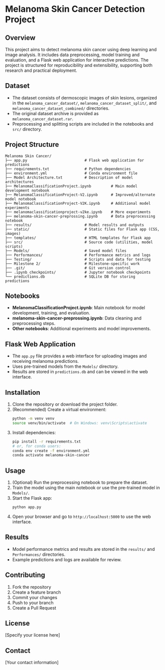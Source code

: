 # Melanoma Skin Cancer Detection Project

## Overview
This project aims to detect melanoma skin cancer using deep learning and image analysis. It includes data preprocessing, model training and evaluation, and a Flask web application for interactive predictions. The project is structured for reproducibility and extensibility, supporting both research and practical deployment.

## Dataset
- The dataset consists of dermoscopic images of skin lesions, organized in the `melanoma_cancer_dataset/`, `melanoma_cancer_dataset_split/`, and `melanoma_cancer_dataset_combined/` directories.
- The original dataset archive is provided as `melanoma_cancer_dataset.rar`.
- Preprocessing and splitting scripts are included in the notebooks and `src/` directory.

## Project Structure
```
Melanoma Skin Cancer/
├── app.py                          # Flask web application for predictions
├── requirements.txt                # Python dependencies
├── environment.yml                 # Conda environment file
├── Model Architecture.txt          # Description of model architectures
├── MelanomaClassificationProject.ipynb         # Main model development notebook
├── MelanomaClassificationProject-V2.ipynb      # Improved/alternate model notebook
├── MelanomaClassificationProject-V2K.ipynb     # Additional model experiments
├── melanomaclassificationproject-v2ke.ipynb    # More experiments
├── melanoma-skin-cancer-preprossing.ipynb      # Data preprocessing notebook
├── results/                        # Model results and outputs
├── static/                         # Static files for Flask app (CSS, images)
├── templates/                      # HTML templates for Flask app
├── src/                            # Source code (utilities, model scripts)
├── Models/                         # Saved model files
├── Performances/                   # Performance metrics and logs
├── Testing/                        # Scripts and data for testing
├── Milestone 2/                    # Milestone-specific work
├── .git/                           # Git version control
├── .ipynb_checkpoints/             # Jupyter notebook checkpoints
└── predictions.db                  # SQLite DB for storing predictions
```

## Notebooks
- **MelanomaClassificationProject.ipynb**: Main notebook for model development, training, and evaluation.
- **melanoma-skin-cancer-preprossing.ipynb**: Data cleaning and preprocessing steps.
- **Other notebooks**: Additional experiments and model improvements.

## Flask Web Application
- The `app.py` file provides a web interface for uploading images and receiving melanoma predictions.
- Uses pre-trained models from the `Models/` directory.
- Results are stored in `predictions.db` and can be viewed in the web interface.

## Installation
1. Clone the repository or download the project folder.
2. (Recommended) Create a virtual environment:
   ```bash
   python -m venv venv
   source venv/bin/activate  # On Windows: venv\Scripts\activate
   ```
3. Install dependencies:
   ```bash
   pip install -r requirements.txt
   # or, for conda users:
   conda env create -f environment.yml
   conda activate melanoma-skin-cancer
   ```

## Usage
1. (Optional) Run the preprocessing notebook to prepare the dataset.
2. Train the model using the main notebook or use the pre-trained model in `Models/`.
3. Start the Flask app:
   ```bash
   python app.py
   ```
4. Open your browser and go to `http://localhost:5000` to use the web interface.

## Results
- Model performance metrics and results are stored in the `results/` and `Performances/` directories.
- Example predictions and logs are available for review.

## Contributing
1. Fork the repository
2. Create a feature branch
3. Commit your changes
4. Push to your branch
5. Create a Pull Request

## License
[Specify your license here]

## Contact
[Your contact information]
